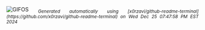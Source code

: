<div align="justify">
<picture>
    <source media="(prefers-color-scheme: dark)" srcset="https://i.ibb.co/d2cDKyp/output-gif.gif">
    <source media="(prefers-color-scheme: light)" srcset="https://i.ibb.co/d2cDKyp/output-gif.gif">
    <img alt="GIFOS" src="https://i.ibb.co/d2cDKyp/output-gif.gif">
</picture>
<sub><i>Generated automatically using [x0rzavi/github-readme-terminal](https://github.com/x0rzavi/github-readme-terminal) on Wed Dec 25 07:47:58 PM EST 2024</i></sub>
</div>

<!--  -->